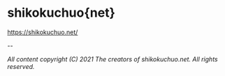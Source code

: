 # shikokuchuo{net}

https://shikokuchuo.net/

--

*All content copyright (C) 2021 The creators of shikokuchuo.net. All rights reserved.*
